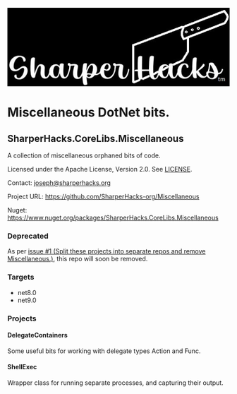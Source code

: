 ![SharperHacks logo](SHLLC-Logo.jpg)
# Miscellaneous DotNet bits.
## SharperHacks.CoreLibs.Miscellaneous

A collection of miscellaneous orphaned bits of code.

Licensed under the Apache License, Version 2.0. See [LICENSE](LICENSE).

Contact: joseph@sharperhacks.org

Project URL: https://github.com/SharperHacks-org/Miscellaneous

Nuget: https://www.nuget.org/packages/SharperHacks.CoreLibs.Miscellaneous

### Deprecated
As per [issue #1 (Split these projects into separate repos and remove Miscellaneous.)](https://github.com/SharperHacks-org/Miscellaneous/issues/1), this repo will soon be removed.

### Targets
- net8.0
- net9.0

### Projects

#### DelegateContainers
Some useful bits for working with delegate types Action and Func.

#### ShellExec
Wrapper class for running separate processes, and capturing their output.

